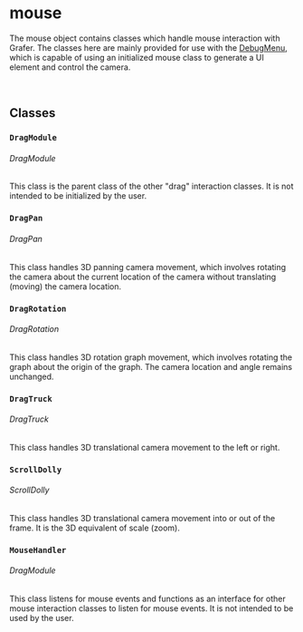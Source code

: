 # mouse

The mouse object contains classes which handle mouse interaction with Grafer. The classes here are mainly provided for use with the [DebugMenu](./debug-menu.md), which is capable of using an initialized mouse class to generate a UI element and control the camera.

<br>

## Classes

### `DragModule`
###### DragModule

This class is the parent class of the other "drag" interaction classes. It is not intended to be initialized by the user.

### `DragPan`
###### DragPan

This class handles 3D panning camera movement, which involves rotating the camera about the current location of the camera without translating (moving) the camera location.

### `DragRotation`
###### DragRotation

This class handles 3D rotation graph movement, which involves rotating the graph about the origin of the graph. The camera location and angle remains unchanged.

### `DragTruck`
###### DragTruck

This class handles 3D translational camera movement to the left or right.

### `ScrollDolly`
###### ScrollDolly

This class handles 3D translational camera movement into or out of the frame. It is the 3D equivalent of scale (zoom).

### `MouseHandler`
###### DragModule

This class listens for mouse events and functions as an interface for other mouse interaction classes to listen for mouse events. It is not intended to be used by the user.
